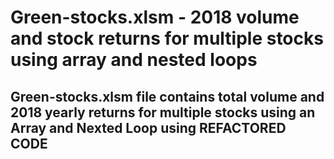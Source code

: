 # Green-stocks.xlsm - 2018 volume and stock returns for multiple stocks using array and nested loops

## Green-stocks.xlsm file contains total volume and 2018 yearly returns for multiple stocks using an Array and Nexted Loop using REFACTORED CODE